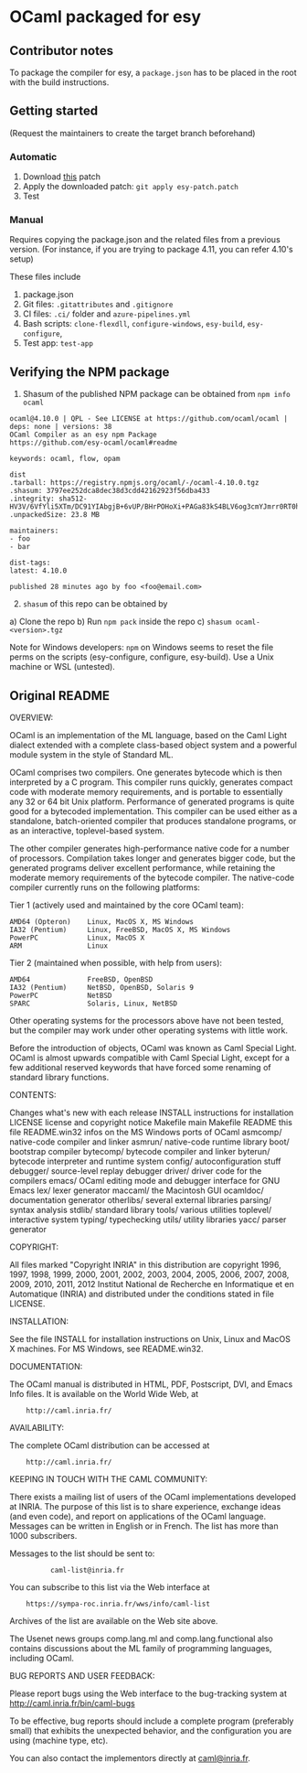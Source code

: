# OCaml packaged for esy

## Contributor notes
To package the compiler for esy, a `package.json` has to be placed in the root with the build instructions.

## Getting started
(Request the maintainers to create the target branch beforehand)

### Automatic
1. Download [this](https://gist.github.com/ulrikstrid/a4f0058e0153e3317fae44d1792bddb4) patch
2. Apply the downloaded patch: `git apply esy-patch.patch`
3. Test

### Manual
Requires copying the package.json and the related files from a previous version. (For instance, if you are
trying to package 4.11, you can refer 4.10's setup)

These files include
1. package.json
2. Git files: `.gitattributes` and `.gitignore`
3. CI files: `.ci/` folder and `azure-pipelines.yml`
4. Bash scripts: `clone-flexdll`, `configure-windows`, `esy-build`, `esy-configure`, 
5. Test app: `test-app`

## Verifying the NPM package
1. Shasum of the published NPM package can be obtained from `npm info ocaml`

```
ocaml@4.10.0 | QPL - See LICENSE at https://github.com/ocaml/ocaml | deps: none | versions: 38
OCaml Compiler as an esy npm Package
https://github.com/esy-ocaml/ocaml#readme

keywords: ocaml, flow, opam

dist
.tarball: https://registry.npmjs.org/ocaml/-/ocaml-4.10.0.tgz
.shasum: 3797ee252dca8dec38d3cdd42162923f56dba433
.integrity: sha512-HV3V/6VfYli5XTm/DC91YIAbgjB+6vUP/BHrPOHoXi+PAGa83kS4BLV6og3cmYJmrr0RT0hWuIhev+9nSYchHA==
.unpackedSize: 23.8 MB

maintainers:
- foo
- bar

dist-tags:
latest: 4.10.0  

published 28 minutes ago by foo <foo@email.com>
```
2. `shasum` of this repo can be obtained by

  a) Clone the repo
  b) Run `npm pack` inside the repo
  c) `shasum ocaml-<version>.tgz`

Note for Windows developers: `npm` on Windows seems to reset the file perms on the scripts (esy-configure, configure, esy-build). Use a Unix machine or WSL (untested).


## Original README
OVERVIEW:

OCaml is an implementation of the ML language, based on the Caml Light
dialect extended with a complete class-based object system and a
powerful module system in the style of Standard ML.

OCaml comprises two compilers. One generates bytecode which is then
interpreted by a C program. This compiler runs quickly, generates
compact code with moderate memory requirements, and is portable to
essentially any 32 or 64 bit Unix platform. Performance of generated
programs is quite good for a bytecoded implementation.  This compiler
can be used either as a standalone, batch-oriented compiler that
produces standalone programs, or as an interactive, toplevel-based
system.

The other compiler generates high-performance native code for a number
of processors. Compilation takes longer and generates bigger code, but
the generated programs deliver excellent performance, while retaining
the moderate memory requirements of the bytecode compiler. The
native-code compiler currently runs on the following platforms:

Tier 1 (actively used and maintained by the core OCaml team):

    AMD64 (Opteron)    Linux, MacOS X, MS Windows
    IA32 (Pentium)     Linux, FreeBSD, MacOS X, MS Windows
    PowerPC            Linux, MacOS X
    ARM                Linux

Tier 2 (maintained when possible, with help from users):

    AMD64              FreeBSD, OpenBSD
    IA32 (Pentium)     NetBSD, OpenBSD, Solaris 9
    PowerPC            NetBSD
    SPARC              Solaris, Linux, NetBSD

Other operating systems for the processors above have not been tested,
but the compiler may work under other operating systems with little work.

Before the introduction of objects, OCaml was known as Caml Special
Light. OCaml is almost upwards compatible with Caml Special Light,
except for a few additional reserved keywords that have forced some
renaming of standard library functions.

CONTENTS:

  Changes               what's new with each release
  INSTALL               instructions for installation
  LICENSE               license and copyright notice
  Makefile              main Makefile
  README                this file
  README.win32          infos on the MS Windows ports of OCaml
  asmcomp/              native-code compiler and linker
  asmrun/               native-code runtime library
  boot/                 bootstrap compiler
  bytecomp/             bytecode compiler and linker
  byterun/              bytecode interpreter and runtime system
  config/               autoconfiguration stuff
  debugger/             source-level replay debugger
  driver/               driver code for the compilers
  emacs/                OCaml editing mode and debugger interface for GNU Emacs
  lex/                  lexer generator
  maccaml/              the Macintosh GUI
  ocamldoc/             documentation generator
  otherlibs/            several external libraries
  parsing/              syntax analysis
  stdlib/               standard library
  tools/                various utilities
  toplevel/             interactive system
  typing/               typechecking
  utils/                utility libraries
  yacc/                 parser generator

COPYRIGHT:

All files marked "Copyright INRIA" in this distribution are copyright
1996, 1997, 1998, 1999, 2000, 2001, 2002, 2003, 2004, 2005, 2006,
2007, 2008, 2009, 2010, 2011, 2012 Institut National de Recherche en
Informatique et en Automatique (INRIA) and distributed under the
conditions stated in file LICENSE.

INSTALLATION:

See the file INSTALL for installation instructions on Unix, Linux and
MacOS X machines.  For MS Windows, see README.win32.

DOCUMENTATION:

The OCaml manual is distributed in HTML, PDF, Postscript, DVI, and
Emacs Info files.  It is available on the World Wide Web, at

        http://caml.inria.fr/

AVAILABILITY:

The complete OCaml distribution can be accessed at

        http://caml.inria.fr/

KEEPING IN TOUCH WITH THE CAML COMMUNITY:

There exists a mailing list of users of the OCaml implementations
developed at INRIA. The purpose of this list is to share
experience, exchange ideas (and even code), and report on applications
of the OCaml language. Messages can be written in English or in
French. The list has more than 1000 subscribers.

Messages to the list should be sent to:

              caml-list@inria.fr

You can subscribe to this list via the Web interface at

        https://sympa-roc.inria.fr/wws/info/caml-list

Archives of the list are available on the Web site above.

The Usenet news groups comp.lang.ml and comp.lang.functional
also contains discussions about the ML family of programming languages,
including OCaml.

BUG REPORTS AND USER FEEDBACK:

Please report bugs using the Web interface to the bug-tracking system
at http://caml.inria.fr/bin/caml-bugs

To be effective, bug reports should include a complete program
(preferably small) that exhibits the unexpected behavior, and the
configuration you are using (machine type, etc).

You can also contact the implementors directly at caml@inria.fr.
